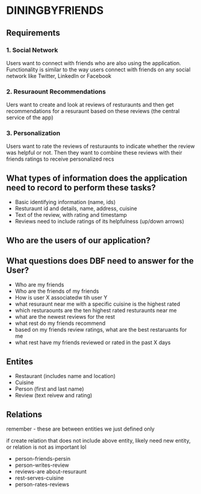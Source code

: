 # DININGBYFRIENDS

## Requirements

### 1. Social Network

Users want to connect with friends who are also using the application. Functionality is similar to the way users connect with friends on any social network like Twitter, LinkedIn or Facebook

### 2. Resuraount Recommendations

Uers want to create and look at reviews of resturaunts and then get recommendations for a resuraunt based on these reviews (the central service of the app)

### 3. Personalization

Users want to rate the reviews of resturaunts to indicate whether the review was helpful or not. Then they want to combine these reviews with their friends ratings to receive personalized recs

## What types of information does the application need to record to perform these tasks?

- Basic identifying information (name, ids)
- Resturaunt id and details, name, address, cuisine
- Text of the review, with rating and timestamp
- Reviews need to include ratings of its helpfulness (up/down arrows)

## Who are the users of our application?

## What questions does DBF need to answer for the User?

- Who are my friends
- Who are the friends of my friends
- How is user X associatedw tih user Y
- what resuraunt near me with a specific cuisine is the highest rated
- which resturaounts are the ten highest rated resturaunts near me
- what are the newest reviews for the rest
- what rest do my friends recommend
- based on my friends review ratings, what are the best restaruants for me
- what rest have my friends reviewed or rated in the past X days

## Entites

- Restaurant (includes name and location)
- Cuisine
- Person (first and last name)
- Review (text reivew and rating)

## Relations

remember - these are between entities we just defined only

if create relation that does not include above entity, likely need new entity, or relation is not as important lol

- person-friends-persin
- person-writes-review
- reviews-are about-resuraunt
- rest-serves-cuisine
- person-rates-reviews
